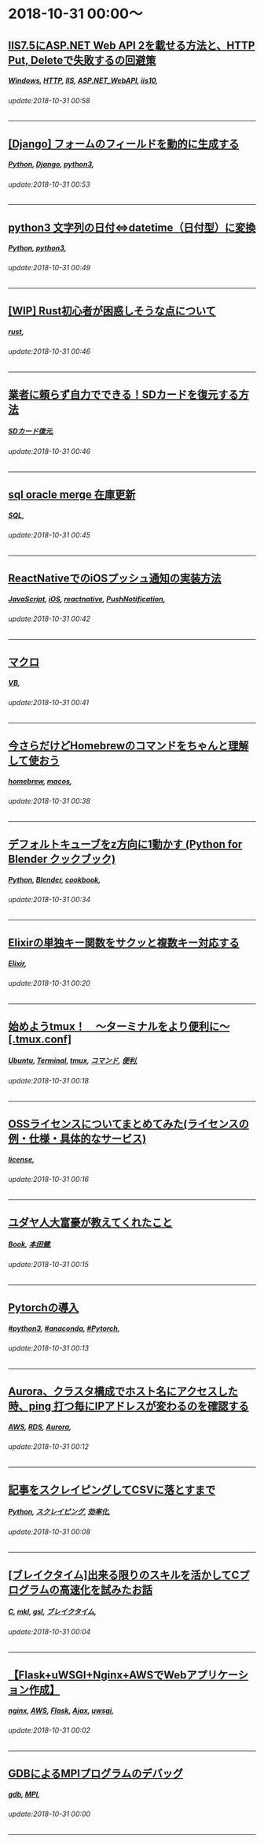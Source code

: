 # 2018-10-31 00:00～
## [IIS7.5にASP.NET Web API 2を載せる方法と、HTTP Put, Deleteで失敗するの回避策 ](https://qiita.com/yuchan01/items/32dfc83d8b7eab6c5dae)
##### [Windows](https://qiita.com/tags/Windows), [HTTP](https://qiita.com/tags/HTTP), [IIS](https://qiita.com/tags/IIS), [ASP.NET_WebAPI](https://qiita.com/tags/ASP.NET_WebAPI), [iis10](https://qiita.com/tags/iis10), 
###### update:2018-10-31 00:58
---
## [[Django] フォームのフィールドを動的に生成する](https://qiita.com/NavieStox/items/ca3fa78e67586958f2c1)
##### [Python](https://qiita.com/tags/Python), [Django](https://qiita.com/tags/Django), [python3](https://qiita.com/tags/python3), 
###### update:2018-10-31 00:53
---
## [python3 文字列の日付⇔datetime（日付型）に変換](https://qiita.com/lamplus/items/4db35b23d027e6cfeec6)
##### [Python](https://qiita.com/tags/Python), [python3](https://qiita.com/tags/python3), 
###### update:2018-10-31 00:49
---
## [[WIP] Rust初心者が困惑しそうな点について](https://qiita.com/masnagam/items/da97aeeaf28bf78b70c4)
##### [rust](https://qiita.com/tags/rust), 
###### update:2018-10-31 00:46
---
## [業者に頼らず自力でできる！SDカードを復元する方法](https://qiita.com/vivi2016/items/fb005673fcb0c59fe318)
##### [SDカード復元](https://qiita.com/tags/SDカード復元), 
###### update:2018-10-31 00:46
---
## [sql oracle merge 在庫更新](https://qiita.com/ukijumotahaneniarukenia/items/6d10ed26112682a1329b)
##### [SQL](https://qiita.com/tags/SQL), 
###### update:2018-10-31 00:45
---
## [ReactNativeでのiOSプッシュ通知の実装方法](https://qiita.com/yshz/items/712c43dd36ac564ded6f)
##### [JavaScript](https://qiita.com/tags/JavaScript), [iOS](https://qiita.com/tags/iOS), [reactnative](https://qiita.com/tags/reactnative), [PushNotification](https://qiita.com/tags/PushNotification), 
###### update:2018-10-31 00:42
---
## [マクロ](https://qiita.com/tennisplayer8083tanakatarou/items/8677651a681724ca6ea4)
##### [VB](https://qiita.com/tags/VB), 
###### update:2018-10-31 00:41
---
## [今さらだけどHomebrewのコマンドをちゃんと理解して使おう](https://qiita.com/fuqda/items/db8aff0ba4068aea2cc6)
##### [homebrew](https://qiita.com/tags/homebrew), [macos](https://qiita.com/tags/macos), 
###### update:2018-10-31 00:38
---
## [デフォルトキューブをz方向に1動かす (Python for Blender クックブック)](https://qiita.com/KTakahiro1729/items/71f1e2a2f0859ea5b158)
##### [Python](https://qiita.com/tags/Python), [Blender](https://qiita.com/tags/Blender), [cookbook](https://qiita.com/tags/cookbook), 
###### update:2018-10-31 00:34
---
## [Elixirの単独キー関数をサクッと複数キー対応する](https://qiita.com/piacere_ex/items/96c26082aa6ef6a852b6)
##### [Elixir](https://qiita.com/tags/Elixir), 
###### update:2018-10-31 00:20
---
## [始めようtmux！　〜ターミナルをより便利に〜 [.tmux.conf]](https://qiita.com/ysuzuki19/items/58cd8ac6a79849308fef)
##### [Ubuntu](https://qiita.com/tags/Ubuntu), [Terminal](https://qiita.com/tags/Terminal), [tmux](https://qiita.com/tags/tmux), [コマンド](https://qiita.com/tags/コマンド), [便利](https://qiita.com/tags/便利), 
###### update:2018-10-31 00:18
---
## [OSSライセンスについてまとめてみた(ライセンスの例・仕様・具体的なサービス)](https://qiita.com/yutaroud/items/4568c65cbb23ce9b94e4)
##### [license](https://qiita.com/tags/license), 
###### update:2018-10-31 00:16
---
## [ユダヤ人大富豪が教えてくれたこと](https://qiita.com/sotaooo/items/f1541954729b9d55922a)
##### [Book](https://qiita.com/tags/Book), [本田健](https://qiita.com/tags/本田健), 
###### update:2018-10-31 00:15
---
## [Pytorchの導入](https://qiita.com/cythonista/items/73fa347492a5e23b9715)
##### [#python3](https://qiita.com/tags/#python3), [#anaconda](https://qiita.com/tags/#anaconda), [#Pytorch](https://qiita.com/tags/#Pytorch), 
###### update:2018-10-31 00:13
---
## [Aurora、クラスタ構成でホスト名にアクセスした時、ping 打つ毎にIPアドレスが変わるのを確認する](https://qiita.com/k_hoso/items/0ab0ae7e19e019685c73)
##### [AWS](https://qiita.com/tags/AWS), [RDS](https://qiita.com/tags/RDS), [Aurora](https://qiita.com/tags/Aurora), 
###### update:2018-10-31 00:12
---
## [記事をスクレイピングしてCSVに落とすまで](https://qiita.com/tatsuo-iriyama/items/2083024ca77bffed513f)
##### [Python](https://qiita.com/tags/Python), [スクレイピング](https://qiita.com/tags/スクレイピング), [効率化](https://qiita.com/tags/効率化), 
###### update:2018-10-31 00:08
---
## [[ブレイクタイム]出来る限りのスキルを活かしてCプログラムの高速化を試みたお話](https://qiita.com/Y_F_Acoustics/items/738904ba4198bd111f55)
##### [C](https://qiita.com/tags/C), [mkl](https://qiita.com/tags/mkl), [gsl](https://qiita.com/tags/gsl), [ブレイクタイム](https://qiita.com/tags/ブレイクタイム), 
###### update:2018-10-31 00:04
---
## [【Flask+uWSGI+Nginx+AWSでWebアプリケーション作成】](https://qiita.com/cabernet_rock/items/852fc7c5d382fdc422a3)
##### [nginx](https://qiita.com/tags/nginx), [AWS](https://qiita.com/tags/AWS), [Flask](https://qiita.com/tags/Flask), [Ajax](https://qiita.com/tags/Ajax), [uwsgi](https://qiita.com/tags/uwsgi), 
###### update:2018-10-31 00:02
---
## [GDBによるMPIプログラムのデバッグ](https://qiita.com/kaityo256/items/01dcd47eb4179b0d1f55)
##### [gdb](https://qiita.com/tags/gdb), [MPI](https://qiita.com/tags/MPI), 
###### update:2018-10-31 00:00
---





